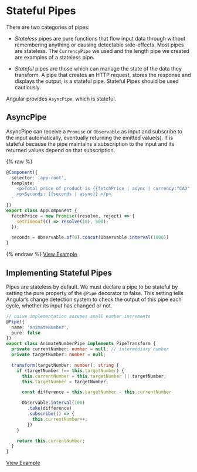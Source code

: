 # Stateful Pipes ##

There are two categories of pipes:

* _Stateless_ pipes are pure functions that flow input data through without remembering anything or causing detectable side-effects. Most pipes are stateless. The `CurrencyPipe` we used and the length pipe we created are examples of a stateless pipe.

* _Stateful_ pipes are those which can manage the state of the data they transform. A pipe that creates an HTTP request, stores the response and displays the output, is a stateful pipe. Stateful Pipes should be used cautiously.

Angular provides `AsyncPipe`, which is stateful.

## AsyncPipe ##

AsyncPipe can receive a `Promise` or `Observable` as input and subscribe to the input automatically, eventually returning the emitted value(s). It is stateful because the pipe maintains a subscription to the input and its returned values depend on that subscription.

{% raw %}
```typescript
@Component({
  selector: 'app-root',
  template: `
    <p>Total price of product is {{fetchPrice | async | currency:"CAD":true:"1.2-2"}}</p>
    <p>Seconds: {{seconds | async}} </p>
  `
})
export class AppComponent {
  fetchPrice = new Promise((resolve, reject) => {
    setTimeout(() => resolve(10), 500);
  });

  seconds = Observable.of(0).concat(Observable.interval(1000))
}
```
{% endraw %}
[View Example](http://plnkr.co/edit/LI2RHBfX6NVTvBeNnphR?p=preview)

## Implementing Stateful Pipes ##

Pipes are stateless by default. We must declare a pipe to be stateful by setting the pure property of the `@Pipe` decorator to false. This setting tells Angular’s change detection system to check the output of this pipe each cycle, whether its input has changed or not.

```typescript
// naive implementation assumes small number increments
@Pipe({
  name: 'animateNumber',
  pure: false
})
export class AnimateNumberPipe implements PipeTransform {
  private currentNumber: number = null; // intermediary number
  private targetNumber: number = null;

  transform(targetNumber: number): string {
    if (targetNumber !== this.targetNumber) {
      this.currentNumber = this.targetNumber || targetNumber;
      this.targetNumber = targetNumber;

      const difference = this.targetNumber - this.currentNumber

      Observable.interval(100)
        .take(difference)
        .subscribe(() => {
          this.currentNumber++;
        })
    }

    return this.currentNumber;
  }
}
```
[View Example](http://plnkr.co/edit/HGIyhJvTrZEPtGn98QIG?p=preview)
